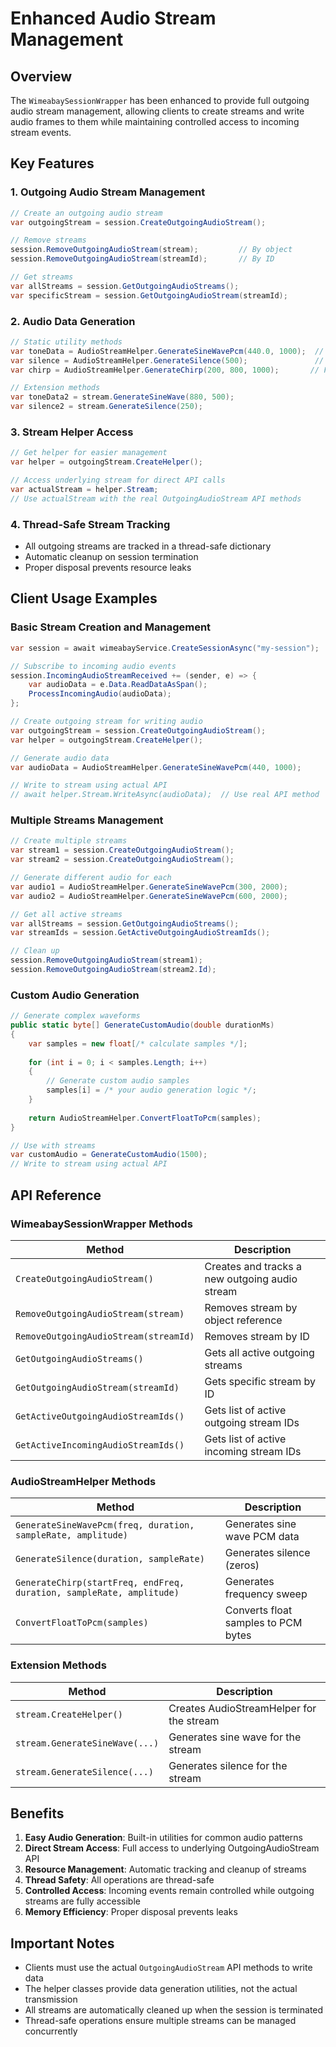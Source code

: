 # Enhanced Audio Stream Management

## Overview
The `WimeabaySessionWrapper` has been enhanced to provide full outgoing audio stream management, allowing clients to create streams and write audio frames to them while maintaining controlled access to incoming stream events.

## Key Features

### 1. Outgoing Audio Stream Management
```csharp
// Create an outgoing audio stream
var outgoingStream = session.CreateOutgoingAudioStream();

// Remove streams
session.RemoveOutgoingAudioStream(stream);         // By object
session.RemoveOutgoingAudioStream(streamId);       // By ID

// Get streams
var allStreams = session.GetOutgoingAudioStreams();
var specificStream = session.GetOutgoingAudioStream(streamId);
```

### 2. Audio Data Generation
```csharp
// Static utility methods
var toneData = AudioStreamHelper.GenerateSineWavePcm(440.0, 1000);  // 440Hz, 1 second
var silence = AudioStreamHelper.GenerateSilence(500);               // 500ms silence
var chirp = AudioStreamHelper.GenerateChirp(200, 800, 1000);       // Frequency sweep

// Extension methods
var toneData2 = stream.GenerateSineWave(880, 500);
var silence2 = stream.GenerateSilence(250);
```

### 3. Stream Helper Access
```csharp
// Get helper for easier management
var helper = outgoingStream.CreateHelper();

// Access underlying stream for direct API calls
var actualStream = helper.Stream;
// Use actualStream with the real OutgoingAudioStream API methods
```

### 4. Thread-Safe Stream Tracking
- All outgoing streams are tracked in a thread-safe dictionary
- Automatic cleanup on session termination
- Proper disposal prevents resource leaks

## Client Usage Examples

### Basic Stream Creation and Management
```csharp
var session = await wimeabayService.CreateSessionAsync("my-session");

// Subscribe to incoming audio events
session.IncomingAudioStreamReceived += (sender, e) => {
    var audioData = e.Data.ReadDataAsSpan();
    ProcessIncomingAudio(audioData);
};

// Create outgoing stream for writing audio
var outgoingStream = session.CreateOutgoingAudioStream();
var helper = outgoingStream.CreateHelper();

// Generate audio data
var audioData = AudioStreamHelper.GenerateSineWavePcm(440, 1000);

// Write to stream using actual API
// await helper.Stream.WriteAsync(audioData);  // Use real API method
```

### Multiple Streams Management
```csharp
// Create multiple streams
var stream1 = session.CreateOutgoingAudioStream();
var stream2 = session.CreateOutgoingAudioStream();

// Generate different audio for each
var audio1 = AudioStreamHelper.GenerateSineWavePcm(300, 2000);
var audio2 = AudioStreamHelper.GenerateSineWavePcm(600, 2000);

// Get all active streams
var allStreams = session.GetOutgoingAudioStreams();
var streamIds = session.GetActiveOutgoingAudioStreamIds();

// Clean up
session.RemoveOutgoingAudioStream(stream1);
session.RemoveOutgoingAudioStream(stream2.Id);
```

### Custom Audio Generation
```csharp
// Generate complex waveforms
public static byte[] GenerateCustomAudio(double durationMs)
{
    var samples = new float[/* calculate samples */];
    
    for (int i = 0; i < samples.Length; i++)
    {
        // Generate custom audio samples
        samples[i] = /* your audio generation logic */;
    }
    
    return AudioStreamHelper.ConvertFloatToPcm(samples);
}

// Use with streams
var customAudio = GenerateCustomAudio(1500);
// Write to stream using actual API
```

## API Reference

### WimeabaySessionWrapper Methods
| Method | Description |
|--------|-------------|
| `CreateOutgoingAudioStream()` | Creates and tracks a new outgoing audio stream |
| `RemoveOutgoingAudioStream(stream)` | Removes stream by object reference |
| `RemoveOutgoingAudioStream(streamId)` | Removes stream by ID |
| `GetOutgoingAudioStreams()` | Gets all active outgoing streams |
| `GetOutgoingAudioStream(streamId)` | Gets specific stream by ID |
| `GetActiveOutgoingAudioStreamIds()` | Gets list of active outgoing stream IDs |
| `GetActiveIncomingAudioStreamIds()` | Gets list of active incoming stream IDs |

### AudioStreamHelper Methods
| Method | Description |
|--------|-------------|
| `GenerateSineWavePcm(freq, duration, sampleRate, amplitude)` | Generates sine wave PCM data |
| `GenerateSilence(duration, sampleRate)` | Generates silence (zeros) |
| `GenerateChirp(startFreq, endFreq, duration, sampleRate, amplitude)` | Generates frequency sweep |
| `ConvertFloatToPcm(samples)` | Converts float samples to PCM bytes |

### Extension Methods
| Method | Description |
|--------|-------------|
| `stream.CreateHelper()` | Creates AudioStreamHelper for the stream |
| `stream.GenerateSineWave(...)` | Generates sine wave for the stream |
| `stream.GenerateSilence(...)` | Generates silence for the stream |

## Benefits

1. **Easy Audio Generation**: Built-in utilities for common audio patterns
2. **Direct Stream Access**: Full access to underlying OutgoingAudioStream API
3. **Resource Management**: Automatic tracking and cleanup of streams
4. **Thread Safety**: All operations are thread-safe
5. **Controlled Access**: Incoming events remain controlled while outgoing streams are fully accessible
6. **Memory Efficiency**: Proper disposal prevents leaks

## Important Notes

- Clients must use the actual `OutgoingAudioStream` API methods to write data
- The helper classes provide data generation utilities, not the actual transmission
- All streams are automatically cleaned up when the session is terminated
- Thread-safe operations ensure multiple streams can be managed concurrently